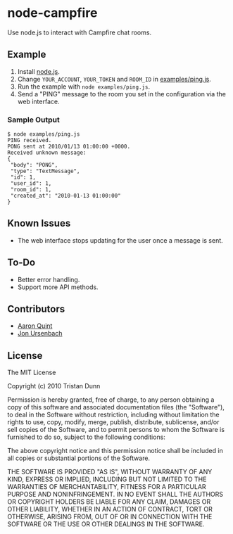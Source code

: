 # node-campfire

Use node.js to interact with Campfire chat rooms.

## Example

1. Install [node.js](http://github.com/ry/node).
2. Change `YOUR_ACCOUNT`, `YOUR_TOKEN` and `ROOM_ID` in [examples/ping.js](http://github.com/tristandunn/node-campfire/blob/master/examples/ping.js).
3. Run the example with `node examples/ping.js`.
4. Send a "PING" message to the room you set in the configuration via the web interface.

### Sample Output

    $ node examples/ping.js
    PING received.
    PONG sent at 2010/01/13 01:00:00 +0000.
    Received unknown message:
    {
     "body": "PONG",
     "type": "TextMessage",
     "id": 1,
     "user_id": 1,
     "room_id": 1,
     "created_at": "2010-01-13 01:00:00"
    }

## Known Issues

* The web interface stops updating for the user once a message is sent.

## To-Do

* Better error handling.
* Support more API methods.

## Contributors

* [Aaron Quint](http://github.com/quirkey)
* [Jon Ursenbach](http://github.com/jonursenbach)

## License

The MIT License

Copyright (c) 2010 Tristan Dunn

Permission is hereby granted, free of charge, to any person obtaining a copy
of this software and associated documentation files (the "Software"), to deal
in the Software without restriction, including without limitation the rights
to use, copy, modify, merge, publish, distribute, sublicense, and/or sell
copies of the Software, and to permit persons to whom the Software is
furnished to do so, subject to the following conditions:

The above copyright notice and this permission notice shall be included in
all copies or substantial portions of the Software.

THE SOFTWARE IS PROVIDED "AS IS", WITHOUT WARRANTY OF ANY KIND, EXPRESS OR
IMPLIED, INCLUDING BUT NOT LIMITED TO THE WARRANTIES OF MERCHANTABILITY,
FITNESS FOR A PARTICULAR PURPOSE AND NONINFRINGEMENT. IN NO EVENT SHALL THE
AUTHORS OR COPYRIGHT HOLDERS BE LIABLE FOR ANY CLAIM, DAMAGES OR OTHER
LIABILITY, WHETHER IN AN ACTION OF CONTRACT, TORT OR OTHERWISE, ARISING FROM,
OUT OF OR IN CONNECTION WITH THE SOFTWARE OR THE USE OR OTHER DEALINGS IN
THE SOFTWARE.
